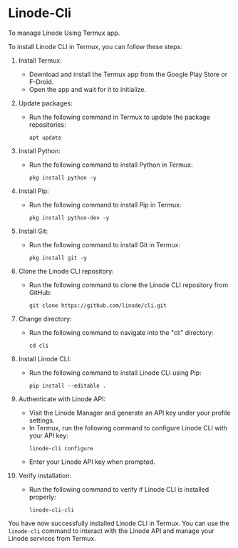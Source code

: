 # Linode-Cli
To manage Linode Using Termux app.


To install Linode CLI in Termux, you can follow these steps:

1. Install Termux:
   - Download and install the Termux app from the Google Play Store or F-Droid.
   - Open the app and wait for it to initialize.

2. Update packages:
   - Run the following command in Termux to update the package repositories:
     ```
     apt update
     ```

3. Install Python:
   - Run the following command to install Python in Termux:
     ```
     pkg install python -y
     ```

4. Install Pip:
   - Run the following command to install Pip in Termux:
     ```
     pkg install python-dev -y
     ```

5. Install Git:
   - Run the following command to install Git in Termux:
     ```
     pkg install git -y
     ```

6. Clone the Linode CLI repository:
   - Run the following command to clone the Linode CLI repository from GitHub:
     ```
     git clone https://github.com/linode/cli.git
     ```

7. Change directory:
   - Run the following command to navigate into the "cli" directory:
     ```
     cd cli
     ```

8. Install Linode CLI:
   - Run the following command to install Linode CLI using Pip:
     ```
     pip install --editable .
     ```

9. Authenticate with Linode API:
   - Visit the Linode Manager and generate an API key under your profile settings.
   - In Termux, run the following command to configure Linode CLI with your API key:
     ```
     linode-cli configure
     ```
   - Enter your Linode API key when prompted.

10. Verify installation:
    - Run the following command to verify if Linode CLI is installed properly:
      ```
      linode-cli-cli
      ```

You have now successfully installed Linode CLI in Termux. You can use the `linode-cli` command to interact with the Linode API and manage your Linode services from Termux.
